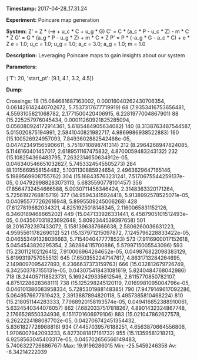 **Timestamp:** 2017-04-28_17.31.24

**Experiment:** Poincare map generation

**System:**
Z' = Z * (-e + u_c * C + u_g * G) 
C' = C * (a_c * P - u_c * Z) - m * C * Z 
G' = G * (a_g * P - u_g * Z) + m * C * Z 
P' = P * (-a_g * G - a_c * C) + e * Z 
e = 1.0; u_c = 1.0; u_g = 1.0; a_c = 3.0; a_g = 1.0; m = 1.0

**Description:** Leveraging Poincare maps to gain insights about our system

**Parameters:**

{'T': 20, 'start_pt': [9.1, 4.1, 3.2, 4.5]}

**Dump:**



Crossings:
18
(15.084681687163002, 0.00016040262430706354, 0.061426142440702672, 5.7537317677719919)
68
(7.9353416753656481, 4.5593105821068782, 2.1771500420406915, 6.2281977004867901)
88
(15.225257976045434, 0.00011260921825285094, 0.056080924172914361, 5.6185484905634082)
140
(8.3138763487544587, 5.015020875194991, 2.5841040821982717, 4.9869986938522883)
160
(15.100526924957093, 7.8493602882542468e-05, 0.047423491565906611, 5.7519710898741314)
212
(8.2964268947824085, 5.1146160401457017, 2.6189511167475832, 4.8700059483243132)
232
(15.108254366483795, 7.2632314650634912e-05, 0.046340546651032627, 5.7453324545505273)
284
(8.1015669558154482, 5.1031130885924654, 2.4963629647165146, 5.1989569908755762)
304
(15.168435763231241, 7.5170675544259137e-05, 0.047929988283073113, 5.6835590778101457)
356
(7.8564732454666588, 5.0030711456346424, 2.3148363320171264, 5.7256192768815719)
377
(14.95943415924418, 5.9138992578525071e-05, 0.040955777262616948, 5.8995509245006268)
428
(7.6127819682034321, 4.8251925018148345, 2.1160065831152126, 6.3460189468665202)
449
(15.047133926331441, 6.4587905101512493e-05, 0.043567031823692648, 5.8092344539397658)
501
(8.2016782397433072, 5.1581396387666638, 2.5806260036631223, 4.9595561178269012)
521
(15.137971215097872, 7.1245796228833422e-05, 0.046553491328036663, 5.7154040477778523)
573
(7.9116900017152618, 5.0454543820295354, 2.362884115700886, 5.5799715005543096)
593
(15.230112102126412, 7.910006964264652e-05, 0.049876822098383129, 5.6199319757055513)
645
(7.6503552247147617, 4.8631713284264695, 2.1498097095427893, 6.2366637373159763)
666
(15.032812679726749, 6.342503787155131e-05, 0.043075418431081619, 5.8240484768042986)
718
(8.244057118523731, 5.1692429335612546, 2.6115770850782107, 4.8751228628368111)
738
(15.125298245120119, 7.0169981095004796e-05, 0.046101386083958334, 5.7285301988148385)
790
(7.9479149617092286, 5.0649576677619423, 2.3913887894820118, 5.4957385810468224)
810
(15.218051144283333, 7.7968920158193574e-05, 0.049416852388910061, 5.6324540344076057)
862
(7.6820337517818267, 4.8901432324867748, 2.1766528550334936, 6.1511701606979106)
883
(15.021047862627578, 6.2622224188087702e-05, 0.042706742451354432, 5.8361827726968816)
934
(7.4457039576188251, 4.6563870664556806, 1.9706007942093233, 6.8273081817161732)
955
(15.11359581218213, 6.9258563045403317e-05, 0.045702656566149483, 5.7406322726886767)
Max:
19.9196286015
Min:
-25.5459246358
Av:
-8.34214222039